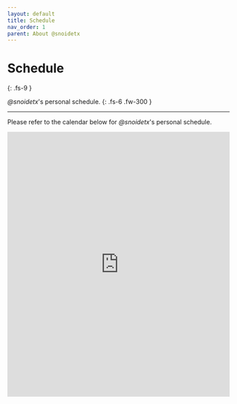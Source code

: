 ```yaml
---
layout: default
title: Schedule
nav_order: 1
parent: About @snoidetx
---
```


# Schedule
{: .fs-9 }

*@snoidetx*'s personal schedule.
{: .fs-6 .fw-300 }

---

Please refer to the calendar below for *@snoidetx*'s personal schedule.

<iframe src="https://calendar.google.com/calendar/embed?src=tianxiaos1202%40gmail.com&ctz=Asia%2FSingapore" style="border: 0" width="100%" height="600" frameborder="0" scrolling="no"></iframe>


